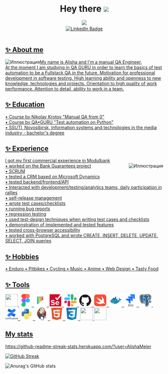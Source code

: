 <h1 align="center">
  Hey there
  <img src="https://media.giphy.com/media/hvRJCLFzcasrR4ia7z/giphy.gif" width="30px"/>
</h1>


<div id="header" align="center">
  <img src="https://media.giphy.com/media/13Z5kstwARnPna/giphy.gif" width="300"/> 
 
</div>
<div id="badges" align="center">
  <a href="https://www.linkedin.com/in/cyberneko69/">
    <img src="https://img.shields.io/badge/LinkedIn-purple?style=for-the-badge&logo=linkedin&logoColor=white" alt="LinkedIn Badge"/> 
   </br> <img src="https://komarev.com/ghpvc/?username=AlishaMeier&style=flat-square&color=blue" alt=""  />
  </div>
  
 
## ✨ About me 
<img src="https://media.giphy.com/media/LHZyixOnHwDDy/giphy.gif" 
  alt="Иллюстрация" align="left">
  My name is Alisha and I'm a manual QA Engineer. </br>
  At the moment I am studying in QA GURU in order to learn the basics of test automation to be a Fullstack QA in the future. 
  Motivation for professional development in software testing. High learning
  ability and openness to new knowledge, technologies and projects. Orientation to high quality of work performance. 
  Attention to detail, ability to work in a team.
     
## ✨ Education
• Course by Nikolay Krotov "Manual QA from 0" </br>
• Course by QA•GURU "Test automation on Python" </br>
• SSUTI, Novosibirsk,  Information systems and technologies in the media industry - bachelor's degree

## ✨ Experience
I got my first commercial experience in Modulbank </br>
<img src="https://media.giphy.com/media/11oFAvGtSN4wW4/giphy.gif" alt="Иллюстрация" align="right">
• worked on the Bank Guarantees project</br>
• SCRUM</br>
• tested a CRM based on Microsoft Dynamics</br>
• tested backend/frontend/API </br>
• Interacted with development/testing/analytics teams, daily participation in rallies </br>
• self-release management </br>
• wrote test cases/checklists </br>
• running bug reports </br>
• regression testing </br>
• used test-design techniques when writing test cases and checklists</br>
• demonstration of implemented and tested features</br>
• tested cross-browser accessibility</br>
• worked with PostgreSQL and wrote CREATE, INSERT, DELETE, UPDATE, SELECT, JOIN queries</br>

## ✨ Hobbies
• Enduro 
• Pitbikes
• Cycling
• Music
• Anime
• Web Design
• Tasty Food


## ✨ Tools
<div>

  <img src="https://user-images.githubusercontent.com/2676579/34940598-17cc20f0-f9be-11e7-8c6d-f0190d502d64.png" width="40" height="40"/>
  <img src="https://github.com/devicons/devicon/blob/master/icons/figma/figma-original.svg" width="40" height="40"/>&nbsp;
  <img src="https://github.com/devicons/devicon/blob/master/icons/pytest/pytest-original.svg" width="40" height="40"/>&nbsp;
  <img src="https://github.com/devicons/devicon/blob/master/icons/selenium/selenium-original.svg" width="40" height="40"/>&nbsp;
  <img src="https://github.com/devicons/devicon/blob/master/icons/slack/slack-original.svg" width="40" height="40"/>&nbsp;
  <img src="https://github.com/devicons/devicon/blob/master/icons/github/github-original.svg" width="40" height="40"/>&nbsp;
  <img src="https://github.com/devicons/devicon/blob/master/icons/swift/swift-original.svg" width="40" height="40"/>&nbsp;
  <img src="https://github.com/devicons/devicon/blob/master/icons/docker/docker-original.svg" width="40" height="40"/>&nbsp;
  <img src="https://github.com/devicons/devicon/blob/master/icons/jira/jira-original-wordmark.svg" width="40" height="40"/>&nbsp;
  <img src="https://github.com/devicons/devicon/blob/master/icons/postgresql/postgresql-original.svg" width="40" height="40"/>&nbsp;
  <img src="https://github.com/devicons/devicon/blob/master/icons/confluence/confluence-original-wordmark.svg" width="40" height="40"/>&nbsp;
  <img src="https://github.com/devicons/devicon/blob/master/icons/python/python-original.svg" width="40" height="40"/>&nbsp;
  <img src="https://github.com/devicons/devicon/blob/master/icons/jenkins/jenkins-original.svg" width="40" height="40"/>&nbsp;
  <img src="https://github.com/devicons/devicon/blob/master/icons/html5/html5-original.svg" width="40" height="40"/>&nbsp;
  <img src="https://github.com/devicons/devicon/blob/master/icons/css3/css3-original.svg" width="40" height="40"/>&nbsp;
  <img src="https://github.com/gilbarbara/logos/blob/master/logos/appium.svg" width="40" height="40"/>
  <img src="https://github.com/gilbarbara/logos/blob/master/logos/browserstack.svg" width="40" height="40"/>
 
</div>

## My stats

https://github-readme-streak-stats.herokuapp.com/?user=AlishaMeier

[![GitHub Streak](http://github-readme-streak-stats.herokuapp.com?user=AlishaMeier&theme=highcontrast&border_radius=4.4&date_format=j%20M%5B%20Y%5D&fire=5C00DD&background=F6E1F3&border=00000089&stroke=A42BDD&ring=A939DD&sideNums=000000&currStreakNum=000000&currStreakLabel=0A0202&sideLabels=3D303C&dates=290707)](https://git.io/streak-stats)

![Anurag's GitHub stats](https://github-readme-stats.vercel.app/api?username=AlishaMeier&show_icons=true&theme=material-palenight)





